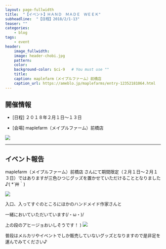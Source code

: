```yaml
---
layout: page-fullwidth
title:  "【イベント】ＨＡＮＤ　ＭＡＤＥ　ＷＥＥＫ"
subheadline:  "【日程】2018/2/1-13"
teaser: ""
categories:
    - blog
tags:
    - event
header:
    image_fullwidth:
    image: header-chobi.jpg
    pattern:
    color:
    background-color: $ci-9   # You must use ""
    title:
    caption: maplefarm（メイプルファーム）前橋店
    caption_url: https://ameblo.jp/maplefarms/entry-12352181064.html
---
```


## 開催情報

* [日程] ２０１８年２月１日～１３日

* [会場] maplefarm（メイプルファーム）前橋店

![](https://lh3.googleusercontent.com/pw/ACtC-3dk7zdiQAQ9HFG7pUJAlQ6DbVuO_P4fKdF1m1JNGljgoTbXxce-Rms_nQj_mIv2rGqmP5vbv72DVgOLSi5zYoqlHIAe2G2pjSJWQYLoNgY2s97lgpxDZo6XRadb0bg1aiWcd_Yw28Pv3G2IP1sHEpu9=w643-h361-no?authuser=2)

---

## イベント報告

maplefarm（メイプルファーム）前橋店 さんにて期間限定（２月１日～２月１３日）ではありますが三色ひつじグッズを置かせていただけることとなりました♪( *´艸｀)

![](https://lh3.googleusercontent.com/pw/ACtC-3d1sWovjjXnMHKaBb_nDxPEvGg8TVzIoAiq8IczNerzoZjxeH1HfrHe7vpvupWwYwwE-1gzVt2KloGIMr_MLnhsS6MLzuAryHW3oadBxS3LZ055YW2fMzzIofejDCguT1cG1coehbIZh8_GFTl5A-qx=w358-h635-no?authuser=2)

入口、入ってすぐのところにほかのハンドメイド作家さんと

一緒においていただいています(/・ω・)/

上の段のアヒージョおいしそうです！
)
![](https://lh3.googleusercontent.com/pw/ACtC-3c72b7GAUEt--BH2cgztsB3t6ko4Qd9vGesgWO8asbgnSDPabakGdjAYweWwFDGmpgWa4tWJ3-4OZcfOPw8pKofYtCRO15tMy4qOBN8aE4C36BWQc0_qpp3x2h-z1OosgLXnPz_n00IuqLqnRCWxIEM=w643-h361-no?authuser=2)

普段はメルカリやイベントでしか販売していないグッズとなりますので是非足を運んでみてください♪